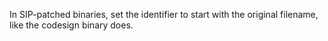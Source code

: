 In SIP-patched binaries, set the identifier to start with the original filename, like the codesign binary does.

